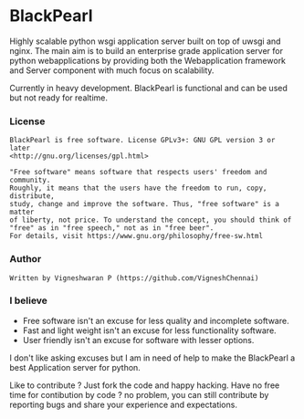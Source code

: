 # BlackPearl
Highly scalable python wsgi application server built on top of uwsgi and nginx.
The main aim is to build an enterprise grade application server for python webapplications by providing both
the Webapplication framework and Server component with much focus on scalability.

Currently in heavy development.
BlackPearl is functional and can be used but not ready for realtime.

### License

    BlackPearl is free software. License GPLv3+: GNU GPL version 3 or later
    <http://gnu.org/licenses/gpl.html>

    "Free software" means software that respects users' freedom and community.
    Roughly, it means that the users have the freedom to run, copy, distribute,
    study, change and improve the software. Thus, "free software" is a matter
    of liberty, not price. To understand the concept, you should think of
    "free" as in "free speech," not as in "free beer".
    For details, visit https://www.gnu.org/philosophy/free-sw.html

### Author

    Written by Vigneshwaran P (https://github.com/VigneshChennai)

### I believe

* Free software isn't an excuse for less quality and incomplete software.
* Fast and light weight isn't an excuse for less functionality software.
* User friendly isn't an excuse for software with lesser options.

I don't like asking excuses
but I am in need of help to make the BlackPearl a best Application server for python.

Like to contribute ? Just fork the code and happy hacking.
Have no free time for contibution by code ?
no problem, you can still contribute by reporting bugs and share your experience and expectations.





